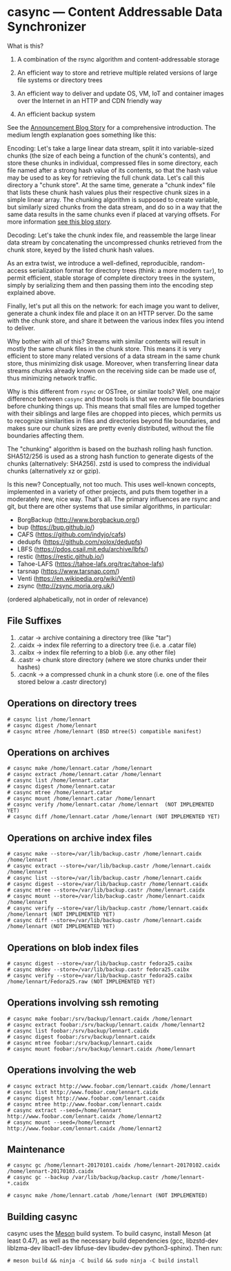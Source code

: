 # casync — Content Addressable Data Synchronizer

What is this?

1. A combination of the rsync algorithm and content-addressable storage

2. An efficient way to store and retrieve multiple related versions of large file systems or directory trees

3. An efficient way to deliver and update OS, VM, IoT and container images over the Internet in an HTTP and CDN friendly way

4. An efficient backup system

See the [Announcement Blog
Story](http://0pointer.net/blog/casync-a-tool-for-distributing-file-system-images.html) for a
comprehensive introduction. The medium length explanation goes something like
this:

Encoding: Let's take a large linear data stream, split it into
variable-sized chunks (the size of each being a function of the
chunk's contents), and store these chunks in individual, compressed
files in some directory, each file named after a strong hash value of
its contents, so that the hash value may be used to as key for
retrieving the full chunk data. Let's call this directory a "chunk
store". At the same time, generate a "chunk index" file that lists
these chunk hash values plus their respective chunk sizes in a simple
linear array. The chunking algorithm is supposed to create variable,
but similarly sized chunks from the data stream, and do so in a way
that the same data results in the same chunks even if placed at
varying offsets. For more information [see this blog
story](https://moinakg.wordpress.com/2013/06/22/high-performance-content-defined-chunking/).

Decoding: Let's take the chunk index file, and reassemble the large
linear data stream by concatenating the uncompressed chunks retrieved
from the chunk store, keyed by the listed chunk hash values.

As an extra twist, we introduce a well-defined, reproducible,
random-access serialization format for directory trees (think: a more
modern `tar`), to permit efficient, stable storage of complete directory
trees in the system, simply by serializing them and then passing them
into the encoding step explained above.

Finally, let's put all this on the network: for each image you want to
deliver, generate a chunk index file and place it on an HTTP
server. Do the same with the chunk store, and share it between the
various index files you intend to deliver.

Why bother with all of this? Streams with similar contents will result
in mostly the same chunk files in the chunk store. This means it is
very efficient to store many related versions of a data stream in the
same chunk store, thus minimizing disk usage. Moreover, when
transferring linear data streams chunks already known on the receiving
side can be made use of, thus minimizing network traffic.

Why is this different from `rsync` or OSTree, or similar tools? Well,
one major difference between `casync` and those tools is that we
remove file boundaries before chunking things up. This means that
small files are lumped together with their siblings and large files
are chopped into pieces, which permits us to recognize similarities in
files and directories beyond file boundaries, and makes sure our chunk
sizes are pretty evenly distributed, without the file boundaries
affecting them.

The "chunking" algorithm is based on the buzhash rolling hash
function. SHA512/256 is used as a strong hash function to generate digests of the
chunks (alternatively: SHA256). zstd is used to compress the individual chunks
(alternatively xz or gzip).

Is this new? Conceptually, not too much. This uses well-known concepts,
implemented in a variety of other projects, and puts them together in a
moderately new, nice way. That's all. The primary influences are rsync and git,
but there are other systems that use similar algorithms, in particular:

- BorgBackup (http://www.borgbackup.org/)
- bup (https://bup.github.io/)
- CAFS (https://github.com/indyjo/cafs)
- dedupfs (https://github.com/xolox/dedupfs)
- LBFS (https://pdos.csail.mit.edu/archive/lbfs/)
- restic (https://restic.github.io/)
- Tahoe-LAFS (https://tahoe-lafs.org/trac/tahoe-lafs)
- tarsnap (https://www.tarsnap.com/)
- Venti (https://en.wikipedia.org/wiki/Venti)
- zsync (http://zsync.moria.org.uk/)

(ordered alphabetically, not in order of relevance)

## File Suffixes

1. .catar → archive containing a directory tree (like "tar")
2. .caidx → index file referring to a directory tree (i.e. a .catar file)
3. .caibx → index file referring to a blob (i.e. any other file)
4. .castr → chunk store directory (where we store chunks under their hashes)
5. .cacnk → a compressed chunk in a chunk store (i.e. one of the files stored below a .castr directory)

## Operations on directory trees

```
# casync list /home/lennart
# casync digest /home/lennart
# casync mtree /home/lennart (BSD mtree(5) compatible manifest)
```

## Operations on archives

```
# casync make /home/lennart.catar /home/lennart
# casync extract /home/lennart.catar /home/lennart
# casync list /home/lennart.catar
# casync digest /home/lennart.catar
# casync mtree /home/lennart.catar
# casync mount /home/lennart.catar /home/lennart
# casync verify /home/lennart.catar /home/lennart  (NOT IMPLEMENTED YET)
# casync diff /home/lennart.catar /home/lennart (NOT IMPLEMENTED YET)
```

## Operations on archive index files

```
# casync make --store=/var/lib/backup.castr /home/lennart.caidx /home/lennart
# casync extract --store=/var/lib/backup.castr /home/lennart.caidx /home/lennart
# casync list --store=/var/lib/backup.castr /home/lennart.caidx
# casync digest --store=/var/lib/backup.castr /home/lennart.caidx
# casync mtree --store=/var/lib/backup.castr /home/lennart.caidx
# casync mount --store=/var/lib/backup.castr /home/lennart.caidx /home/lennart
# casync verify --store=/var/lib/backup.castr /home/lennart.caidx /home/lennart (NOT IMPLEMENTED YET)
# casync diff --store=/var/lib/backup.castr /home/lennart.caidx /home/lennart (NOT IMPLEMENTED YET)
```

## Operations on blob index files

```
# casync digest --store=/var/lib/backup.castr fedora25.caibx
# casync mkdev --store=/var/lib/backup.castr fedora25.caibx
# casync verify --store=/var/lib/backup.castr fedora25.caibx /home/lennart/Fedora25.raw (NOT IMPLEMENTED YET)
```

## Operations involving ssh remoting

```
# casync make foobar:/srv/backup/lennart.caidx /home/lennart
# casync extract foobar:/srv/backup/lennart.caidx /home/lennart2
# casync list foobar:/srv/backup/lennart.caidx
# casync digest foobar:/srv/backup/lennart.caidx
# casync mtree foobar:/srv/backup/lennart.caidx
# casync mount foobar:/srv/backup/lennart.caidx /home/lennart
```

## Operations involving the web

```
# casync extract http://www.foobar.com/lennart.caidx /home/lennart
# casync list http://www.foobar.com/lennart.caidx
# casync digest http://www.foobar.com/lennart.caidx
# casync mtree http://www.foobar.com/lennart.caidx
# casync extract --seed=/home/lennart http://www.foobar.com/lennart.caidx /home/lennart2
# casync mount --seed=/home/lennart http://www.foobar.com/lennart.caidx /home/lennart2
```

## Maintenance

```
# casync gc /home/lennart-20170101.caidx /home/lennart-20170102.caidx /home/lennart-20170103.caidx
# casync gc --backup /var/lib/backup/backup.castr /home/lennart-*.caidx

# casync make /home/lennart.catab /home/lennart (NOT IMPLEMENTED)
```

## Building casync

casync uses the [Meson](http://mesonbuild.com/) build system. To build casync,
install Meson (at least 0.47), as well as the necessary build dependencies
(gcc, libzstd-dev liblzma-dev libacl1-dev libfuse-dev libudev-dev python3-sphinx). Then run:

```
# meson build && ninja -C build && sudo ninja -C build install
```
